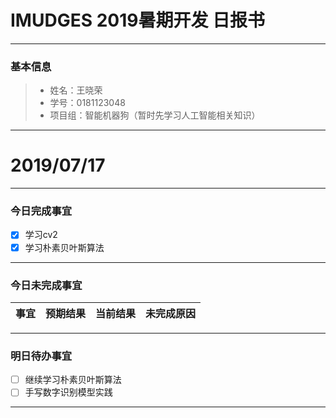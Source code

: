 # IMUDGES 2019暑期开发 日报书
-------


### 基本信息
> * 姓名：王晓荣
> * 学号：0181123048
> * 项目组：智能机器狗（暂时先学习人工智能相关知识）

-------



# 2019/07/17

-------

### 今日完成事宜
- [x] 学习cv2
- [x] 学习朴素贝叶斯算法

-----
### 今日未完成事宜


| 事宜     |预期结果| 当前结果  | 未完成原因   | 
| --------   | -----:  | -----:  | :----:  |



------
### 明日待办事宜
- [ ] 继续学习朴素贝叶斯算法
- [ ] 手写数字识别模型实践
-------
